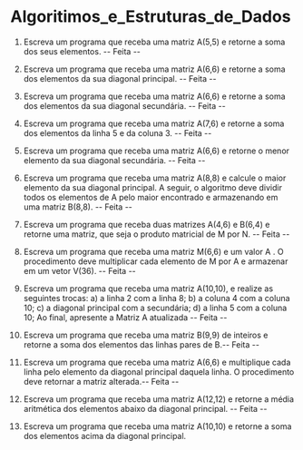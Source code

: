 # Algoritimos_e_Estruturas_de_Dados
1) Escreva um programa que receba uma matriz A(5,5) e retorne a soma dos seus elementos. -- Feita --

2) Escreva um programa que receba uma matriz A(6,6) e retorne a soma dos elementos da sua
diagonal principal. -- Feita --

3) Escreva um programa que receba uma matriz A(6,6) e retorne a soma dos elementos da sua
diagonal secundária. -- Feita --

4) Escreva um programa que receba uma matriz A(7,6) e retorne a soma dos elementos da linha
5 e da coluna 3. -- Feita --

5) Escreva um programa que receba uma matriz A(6,6) e retorne o menor elemento da sua
diagonal secundária. -- Feita --

6) Escreva um programa que receba uma matriz A(8,8) e calcule o maior elemento da sua
diagonal principal. A seguir, o algoritmo deve dividir todos os elementos de A pelo maior
encontrado e armazenando em uma matriz B(8,8). -- Feita --
 
7) Escreva um programa que receba duas matrizes A(4,6) e B(6,4) e retorne uma matriz, que
seja o produto matricial de M por N. -- Feita --

8) Escreva um programa que receba uma matriz M(6,6) e um valor A . O procedimento deve
multiplicar cada elemento de M por A e armazenar em um vetor V(36). -- Feita --

9) Escreva um programa que receba uma matriz A(10,10), e realize as seguintes trocas:
a) a linha 2 com a linha 8;
b) a coluna 4 com a coluna 10;
c) a diagonal principal com a secundária;
d) a linha 5 com a coluna 10;
Ao final, apresente a Matriz A atualizada
-- Feita --

10) Escreva um programa que receba uma matriz B(9,9) de inteiros e retorne a soma dos
elementos das linhas pares de B.-- Feita --

11) Escreva um programa que receba uma matriz A(6,6) e multiplique cada linha pelo elemento
da diagonal principal daquela linha. O procedimento deve retornar a matriz alterada.-- Feita --

12) Escreva um programa que receba uma matriz A(12,12) e retorne a média aritmética dos
elementos abaixo da diagonal principal. -- Feita --

13) Escreva um programa que receba uma matriz A(10,10) e retorne a soma dos elementos acima
da diagonal principal.
